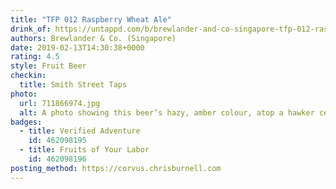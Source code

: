 ```yaml
---
title: "TFP 012 Raspberry Wheat Ale"
drink_of: https://untappd.com/b/brewlander-and-co-singapore-tfp-012-raspberry-wheat-ale/2993558
authors: Brewlander & Co. (Singapore)
date: 2019-02-13T14:30:38+0000
rating: 4.5
style: Fruit Beer
checkin:
  title: Smith Street Taps
photo:
  url: 711866974.jpg
  alt: A photo showing this beer’s hazy, amber colour, atop a hawker centre table in Singapore
badges:
  - title: Verified Adventure
    id: 462098195
  - title: Fruits of Your Labor
    id: 462098196
posting_method: https://corvus.chrisburnell.com
---
```

